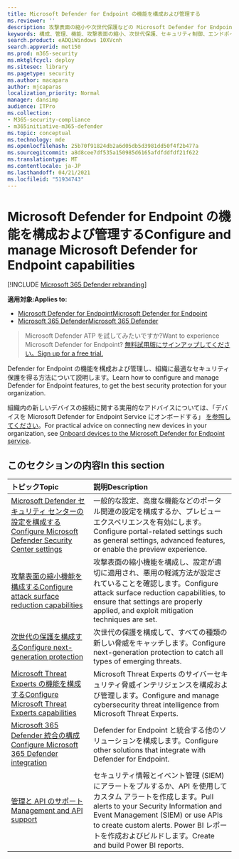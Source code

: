 ```yaml
---
title: Microsoft Defender for Endpoint の機能を構成および管理する
ms.reviewer: ''
description: 攻撃表面の縮小や次世代保護などの Microsoft Defender for Endpoint 機能の構成と管理
keywords: 構成、管理、機能、攻撃表面の縮小、次世代保護、セキュリティ制御、エンドポイントの検出と応答、自動調査と修復、セキュリティ制御、コントロール
search.product: eADQiWindows 10XVcnh
search.appverid: met150
ms.prod: m365-security
ms.mktglfcycl: deploy
ms.sitesec: library
ms.pagetype: security
ms.author: macapara
author: mjcaparas
localization_priority: Normal
manager: dansimp
audience: ITPro
ms.collection:
- M365-security-compliance
- m365initiative-m365-defender
ms.topic: conceptual
ms.technology: mde
ms.openlocfilehash: 25b70f91824db2a6d05db5d3981dd50f4f2b477a
ms.sourcegitcommit: a8d8cee7df535a150985d6165afdfddfdf21f622
ms.translationtype: MT
ms.contentlocale: ja-JP
ms.lasthandoff: 04/21/2021
ms.locfileid: "51934743"
---
```

# <a name="configure-and-manage-microsoft-defender-for-endpoint-capabilities"></a><span data-ttu-id="30405-104">Microsoft Defender for Endpoint の機能を構成および管理する</span><span class="sxs-lookup"><span data-stu-id="30405-104">Configure and manage Microsoft Defender for Endpoint capabilities</span></span>

[!INCLUDE [Microsoft 365 Defender rebranding](../../includes/microsoft-defender.md)]

<span data-ttu-id="30405-105">**適用対象:**</span><span class="sxs-lookup"><span data-stu-id="30405-105">**Applies to:**</span></span>

- [<span data-ttu-id="30405-106">Microsoft Defender for Endpoint</span><span class="sxs-lookup"><span data-stu-id="30405-106">Microsoft Defender for Endpoint</span></span>](https://go.microsoft.com/fwlink/p/?linkid=2154037)
- [<span data-ttu-id="30405-107">Microsoft 365 Defender</span><span class="sxs-lookup"><span data-stu-id="30405-107">Microsoft 365 Defender</span></span>](https://go.microsoft.com/fwlink/?linkid=2118804)

> <span data-ttu-id="30405-108">Microsoft Defender ATP を試してみたいですか?</span><span class="sxs-lookup"><span data-stu-id="30405-108">Want to experience Microsoft Defender for Endpoint?</span></span> [<span data-ttu-id="30405-109">無料試用版にサインアップしてください。</span><span class="sxs-lookup"><span data-stu-id="30405-109">Sign up for a free trial.</span></span>](https://www.microsoft.com/microsoft-365/windows/microsoft-defender-atp?ocid=docs-wdatp-exposedapis-abovefoldlink)

<span data-ttu-id="30405-110">Defender for Endpoint の機能を構成および管理し、組織に最適なセキュリティ保護を得る方法について説明します。</span><span class="sxs-lookup"><span data-stu-id="30405-110">Learn how to configure and manage Defender for Endpoint features, to get the best security protection for your organization.</span></span>

<span data-ttu-id="30405-111">組織内の新しいデバイスの接続に関する実用的なアドバイスについては、「デバイスを Microsoft Defender for Endpoint Service にオンボードする」 [を参照してください](./onboard-configure.md)。</span><span class="sxs-lookup"><span data-stu-id="30405-111">For practical advice on connecting new devices in your organization, see [Onboard devices to the Microsoft Defender for Endpoint service](./onboard-configure.md).</span></span>

## <a name="in-this-section"></a><span data-ttu-id="30405-112">このセクションの内容</span><span class="sxs-lookup"><span data-stu-id="30405-112">In this section</span></span>

<span data-ttu-id="30405-113">トピック</span><span class="sxs-lookup"><span data-stu-id="30405-113">Topic</span></span> | <span data-ttu-id="30405-114">説明</span><span class="sxs-lookup"><span data-stu-id="30405-114">Description</span></span>
:---|:---
[<span data-ttu-id="30405-115">Microsoft Defender セキュリティ センターの設定を構成する</span><span class="sxs-lookup"><span data-stu-id="30405-115">Configure Microsoft Defender Security Center settings</span></span>](preferences-setup.md) | <span data-ttu-id="30405-116">一般的な設定、高度な機能などのポータル関連の設定を構成するか、プレビュー エクスペリエンスを有効にします。</span><span class="sxs-lookup"><span data-stu-id="30405-116">Configure portal-related settings such as general settings, advanced features, or enable the preview experience.</span></span>
[<span data-ttu-id="30405-117">攻撃表面の縮小機能を構成する</span><span class="sxs-lookup"><span data-stu-id="30405-117">Configure attack surface reduction capabilities</span></span>](configure-attack-surface-reduction.md) | <span data-ttu-id="30405-118">攻撃表面の縮小機能を構成し、設定が適切に適用され、悪用の軽減方法が設定されていることを確認します。</span><span class="sxs-lookup"><span data-stu-id="30405-118">Configure attack surface reduction capabilities, to ensure that settings are properly applied, and exploit mitigation techniques are set.</span></span>
[<span data-ttu-id="30405-119">次世代の保護を構成する</span><span class="sxs-lookup"><span data-stu-id="30405-119">Configure next-generation protection</span></span>](https://docs.microsoft.com/windows/security/threat-protection/microsoft-defender-antivirus/configure-microsoft-defender-antivirus-features) | <span data-ttu-id="30405-120">次世代の保護を構成して、すべての種類の新しい脅威をキャッチします。</span><span class="sxs-lookup"><span data-stu-id="30405-120">Configure next-generation protection to catch all types of emerging threats.</span></span>
[<span data-ttu-id="30405-121">Microsoft Threat Experts の機能を構成する</span><span class="sxs-lookup"><span data-stu-id="30405-121">Configure Microsoft Threat Experts capabilities</span></span>](configure-microsoft-threat-experts.md) | <span data-ttu-id="30405-122">Microsoft Threat Experts のサイバーセキュリティ脅威インテリジェンスを構成および管理します。</span><span class="sxs-lookup"><span data-stu-id="30405-122">Configure and manage cybersecurity threat intelligence from Microsoft Threat Experts.</span></span>
[<span data-ttu-id="30405-123">Microsoft 365 Defender 統合の構成</span><span class="sxs-lookup"><span data-stu-id="30405-123">Configure Microsoft 365 Defender integration</span></span>](https://docs.microsoft.com/microsoft-365/security/defender-endpoint/threat-protection-integration) | <span data-ttu-id="30405-124">Defender for Endpoint と統合する他のソリューションを構成します。</span><span class="sxs-lookup"><span data-stu-id="30405-124">Configure other solutions that integrate with Defender for Endpoint.</span></span>
[<span data-ttu-id="30405-125">管理と API のサポート</span><span class="sxs-lookup"><span data-stu-id="30405-125">Management and API support</span></span>](https://docs.microsoft.com/microsoft-365/security/defender-endpoint/management-apis) | <span data-ttu-id="30405-126">セキュリティ情報とイベント管理 (SIEM) にアラートをプルするか、API を使用してカスタム アラートを作成します。</span><span class="sxs-lookup"><span data-stu-id="30405-126">Pull alerts to your Security Information and Event Management (SIEM) or use APIs to create custom alerts.</span></span> <span data-ttu-id="30405-127">Power BI レポートを作成およびビルドします。</span><span class="sxs-lookup"><span data-stu-id="30405-127">Create and build Power BI reports.</span></span>
